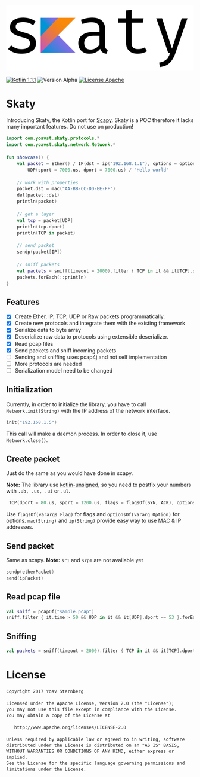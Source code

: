 ![Logo](logo.png)

[![Kotlin 1.1.1](https://img.shields.io/badge/Kotlin-1.1.1-blue.svg)](http://kotlinlang.org)
![Version Alpha](https://img.shields.io/badge/Version-alpha-yellow.svg) 
[![License Apache](https://img.shields.io/badge/License-Apache%202.0-red.svg)](http://www.apache.org/licenses/LICENSE-2.0)

Skaty
=====

Introducing Skaty, the Kotlin port for [Scapy](http://www.secdev.org/projects/scapy/). Skaty is a POC therefore it lacks many important features. Do not use on production!

```kotlin
import com.yoavst.skaty.protocols.*
import com.yoavst.skaty.network.Network.*

fun showcase() {
    val packet = Ether() / IP(dst = ip("192.168.1.1"), options = optionsOf(IPOption.MTUProb(22.us))) / 
        UDP(sport = 7000.us, dport = 7000.us) / "Hello world"
    
    // work with properties
    packet.dst = mac("AA-BB-CC-DD-EE-FF")
    del(packet::dst)
    println(packet)
        
    // get a layer
    val tcp = packet[UDP]
    println(tcp.dport)
    println(TCP in packet)
    
    // send packet
    sendp(packet[IP])
    
    // sniff packets
    val packets = sniff(timeout = 2000).filter { TCP in it && it[TCP].dport == 1200.us }.take(10).map { item -> item[TCP].ack }.toList()
    packets.forEach(::println)
}
```

## Features
- [X] Create Ether, IP, TCP, UDP or Raw packets programmatically.
- [X] Create new protocols and integrate them with the existing framework
- [X] Serialize data to byte array
- [X] Deserialize raw data to protocols using extensible deserializer.
- [X] Read pcap files
- [X] Send packets and sniff incoming packets
- [ ] Sending and sniffing uses pcap4j and not self implementation
- [ ] More protocols are needed
- [ ] Serialization model need to be changed

## Initialization
Currently, in order to initialize the library, you have to call `Network.init(String)` with the IP address of the network interface.

```kotlin
init("192.168.1.5")
```

This call will make a daemon process. In order to close it, use `Network.close()`.

## Create packet
Just do the same as you would have done in scapy. 

**Note:** The library use [kotlin-unsigned](https://github.com/kotlin-graphics/kotlin-unsigned), so you need to postfix your numbers with `.ub, .us, .ui` or `.ul`.

```kotlin
 TCP(dport = 80.us, sport = 1200.us, flags = flagsOf(SYN, ACK), options = optionsOf(TCPOption.NOP, TCPOption.Timestamp(1489416311.ui, 1.ui)))
```

Use `flagsOf(varargs Flag)` for flags and `optionsOf(vararg Option)` for options. `mac(String)` and `ip(String)` provide easy way to use MAC & IP addresses.

## Send packet
Same as scapy. **Note:** `sr1` and `srp1` are not available yet
```kotlin
sendp(etherPacket)
send(ipPacket)
```

## Read pcap file
```kotlin
val sniff = pcapOf("sample.pcap")
sniff.filter { it.time > 50 && UDP in it && it[UDP].dport == 53 }.forEach(::println)
```

## Sniffing
```kotlin
val packets = sniff(timeout = 2000).filter { TCP in it && it[TCP].dport == 1200.us }.take(10).toList()
```


# License

    Copyright 2017 Yoav Sternberg

    Licensed under the Apache License, Version 2.0 (the "License");
    you may not use this file except in compliance with the License.
    You may obtain a copy of the License at

       http://www.apache.org/licenses/LICENSE-2.0

    Unless required by applicable law or agreed to in writing, software
    distributed under the License is distributed on an "AS IS" BASIS,
    WITHOUT WARRANTIES OR CONDITIONS OF ANY KIND, either express or implied.
    See the License for the specific language governing permissions and
    limitations under the License.
